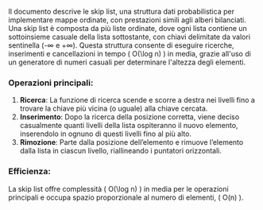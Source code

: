 Il documento descrive le skip list, una struttura dati probabilistica per implementare mappe ordinate, con prestazioni simili agli alberi bilanciati. Una skip list è composta da più liste ordinate, dove ogni lista contiene un sottoinsieme casuale della lista sottostante, con chiavi delimitate da valori sentinella (-∞ e +∞). Questa struttura consente di eseguire ricerche, inserimenti e cancellazioni in tempo \( O(\log n) \) in media, grazie all'uso di un generatore di numeri casuali per determinare l'altezza degli elementi.

### Operazioni principali:
1. **Ricerca**: La funzione di ricerca scende e scorre a destra nei livelli fino a trovare la chiave più vicina (o uguale) alla chiave cercata.
2. **Inserimento**: Dopo la ricerca della posizione corretta, viene deciso casualmente quanti livelli della lista ospiteranno il nuovo elemento, inserendolo in ognuno di questi livelli fino al più alto.
3. **Rimozione**: Parte dalla posizione dell’elemento e rimuove l’elemento dalla lista in ciascun livello, riallineando i puntatori orizzontali.

### Efficienza:
La skip list offre complessità \( O(\log n) \) in media per le operazioni principali e occupa spazio proporzionale al numero di elementi, \( O(n) \).
